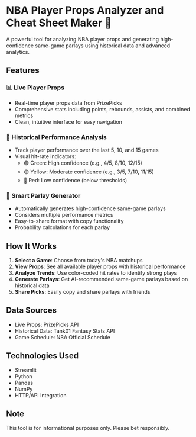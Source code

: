 # NBA Player Props Analyzer and Cheat Sheet Maker 🏀

A powerful tool for analyzing NBA player props and generating high-confidence same-game parlays using historical data and advanced analytics.

## Features

### 📊 Live Player Props
- Real-time player props data from PrizePicks
- Comprehensive stats including points, rebounds, assists, and combined metrics
- Clean, intuitive interface for easy navigation

### 🎯 Historical Performance Analysis
- Track player performance over the last 5, 10, and 15 games
- Visual hit-rate indicators:
  - 🟢 Green: High confidence (e.g., 4/5, 8/10, 12/15)
  - 🟡 Yellow: Moderate confidence (e.g., 3/5, 7/10, 11/15)
  - 🔴 Red: Low confidence (below thresholds)

### 🎲 Smart Parlay Generator
- Automatically generates high-confidence same-game parlays
- Considers multiple performance metrics
- Easy-to-share format with copy functionality
- Probability calculations for each parlay

## How It Works

1. **Select a Game**: Choose from today's NBA matchups
2. **View Props**: See all available player props with historical performance
3. **Analyze Trends**: Use color-coded hit rates to identify strong plays
4. **Generate Parlays**: Get AI-recommended same-game parlays based on historical data
5. **Share Picks**: Easily copy and share parlays with friends

## Data Sources
- Live Props: PrizePicks API
- Historical Data: Tank01 Fantasy Stats API
- Game Schedule: NBA Official Schedule

## Technologies Used
- Streamlit
- Python
- Pandas
- NumPy
- HTTP/API Integration

## Note
This tool is for informational purposes only. Please bet responsibly.

